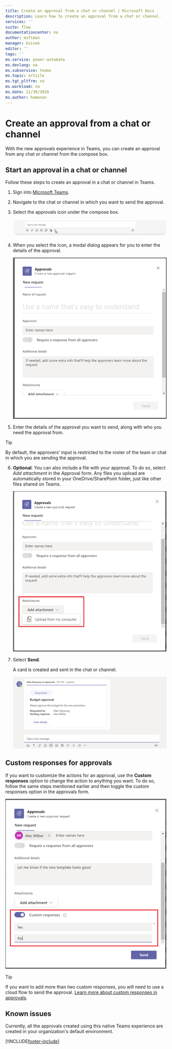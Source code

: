 ```yaml
---
title: Create an approval from a chat or channel | Microsoft Docs
description: Learn how to create an approval from a chat or channel.
services: ''
suite: flow
documentationcenter: na
author: msftman
manager: kvivek
editor: ''
tags: ''
ms.service: power-automate
ms.devlang: na
ms.subservice: teams
ms.topic: article
ms.tgt_pltfrm: na
ms.workload: na
ms.date: 11/30/2020
ms.author: hamenon
---
```


# Create an approval from a chat or channel

With the new approvals experience in Teams, you can create an approval from any chat or channel from the compose box.

## Start an approval in a chat or channel

Follow these steps to create an approval in a chat or channel in Teams.

1. Sign into [Microsoft Teams](https://teams.microsoft.com).

2. Navigate to the chat or channel in which you want to send the approval.

3. Select the approvals icon under the compose box.
   
   ![Start an approval in chat](../media/native-approvals-in-teams/approvals-compose-box.png)

4. When you select the icon, a modal dialog appears for you to enter the details of the approval.

   ![Approvals form](../media/native-approvals-in-teams/approvals-dialog-box.png)

5. Enter the details of the approval you want to send, along with who you need the approval from.

>[!TIP]
>By default, the approvers' input is restricted to the roster of the team or chat in which you are sending the approval.

6. **Optional**: You can also include a file with your approval. To do so, select *Add attachment* in the Approval form. Any files you upload are automatically stored in your OneDrive/SharePoint folder, just like other files shared on Teams.

   ![Add attachment to approvals](../media/native-approvals-in-teams/approval-attach.png)


7. Select **Send**. 

   A card is created and sent in the chat or channel.

   ![Approvals card](../media/native-approvals-in-teams/approvals-card.png)

## Custom responses for approvals

If you want to customize the actions for an approval, use the **Custom responses** option to change the action to anything you want. To do so, follow the same steps mentioned earlier and then toggle the custom responses option in the approvals form.

   ![Custom responses](../media/native-approvals-in-teams/custom-responses.png)

>[!TIP]
>If you want to add more than two custom responses, you will need to use a cloud flow to send the approval. [Learn more about custom responses in approvals](../create-approval-response-options.md).


## Known issues

Currently, all the approvals created using this native Teams experience are created in your organization's default environment.



[!INCLUDE[footer-include](../includes/footer-banner.md)]